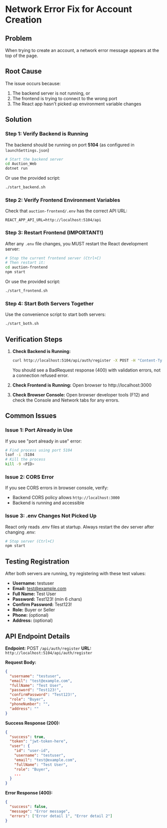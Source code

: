 # Network Error Fix for Account Creation

## Problem
When trying to create an account, a network error message appears at the top of the page.

## Root Cause
The issue occurs because:
1. The backend server is not running, or
2. The frontend is trying to connect to the wrong port
3. The React app hasn't picked up environment variable changes

## Solution

### Step 1: Verify Backend is Running
The backend should be running on port **5104** (as configured in `launchSettings.json`)

```bash
# Start the backend server
cd Auction_Web
dotnet run
```

Or use the provided script:
```bash
./start_backend.sh
```

### Step 2: Verify Frontend Environment Variables
Check that `auction-frontend/.env` has the correct API URL:

```
REACT_APP_API_URL=http://localhost:5104/api
```

### Step 3: Restart Frontend (IMPORTANT!)
After any `.env` file changes, you MUST restart the React development server:

```bash
# Stop the current frontend server (Ctrl+C)
# Then restart it:
cd auction-frontend
npm start
```

Or use the provided script:
```bash
./start_frontend.sh
```

### Step 4: Start Both Servers Together
Use the convenience script to start both servers:

```bash
./start_both.sh
```

## Verification Steps

1. **Check Backend is Running:**
   ```bash
   curl http://localhost:5104/api/auth/register -X POST -H "Content-Type: application/json" -d '{}'
   ```
   You should see a BadRequest response (400) with validation errors, not a connection refused error.

2. **Check Frontend is Running:**
   Open browser to http://localhost:3000

3. **Check Browser Console:**
   Open browser developer tools (F12) and check the Console and Network tabs for any errors.

## Common Issues

### Issue 1: Port Already in Use
If you see "port already in use" error:
```bash
# Find process using port 5104
lsof -i :5104
# Kill the process
kill -9 <PID>
```

### Issue 2: CORS Error
If you see CORS errors in browser console, verify:
- Backend CORS policy allows `http://localhost:3000`
- Backend is running and accessible

### Issue 3: .env Changes Not Picked Up
React only reads .env files at startup. Always restart the dev server after changing .env:
```bash
# Stop server (Ctrl+C)
npm start
```

## Testing Registration

After both servers are running, try registering with these test values:
- **Username:** testuser
- **Email:** test@example.com
- **Full Name:** Test User
- **Password:** Test123! (min 6 chars)
- **Confirm Password:** Test123!
- **Role:** Buyer or Seller
- **Phone:** (optional)
- **Address:** (optional)

## API Endpoint Details

**Endpoint:** POST `/api/auth/register`
**URL:** `http://localhost:5104/api/auth/register`

**Request Body:**
```json
{
  "username": "testuser",
  "email": "test@example.com",
  "fullName": "Test User",
  "password": "Test123!",
  "confirmPassword": "Test123!",
  "role": "Buyer",
  "phoneNumber": "",
  "address": ""
}
```

**Success Response (200):**
```json
{
  "success": true,
  "token": "jwt-token-here",
  "user": {
    "id": "user-id",
    "username": "testuser",
    "email": "test@example.com",
    "fullName": "Test User",
    "role": "Buyer",
    ...
  }
}
```

**Error Response (400):**
```json
{
  "success": false,
  "message": "Error message",
  "errors": ["Error detail 1", "Error detail 2"]
}
```
